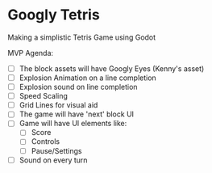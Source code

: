 # Googly Tetris
Making a simplistic Tetris Game using Godot

MVP Agenda:
- [ ] The block assets will have Googly Eyes (Kenny's asset)
- [ ] Explosion Animation on a line completion
- [ ] Explosion sound on line completion
- [ ] Speed Scaling
- [ ] Grid Lines for visual aid
- [ ] The game will have 'next' block UI
- [ ] Game will have UI elements like:
  - [ ] Score
  - [ ] Controls
  - [ ] Pause/Settings
- [ ] Sound on every turn
